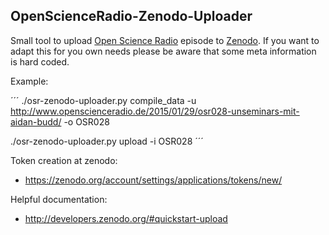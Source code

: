 ## OpenScienceRadio-Zenodo-Uploader

Small tool to upload [Open Science Radio](http://openscienceradio.de)
episode to [Zenodo](https://zenodo.org). If you want to adapt this for
you own needs please be aware that some meta information is hard
coded.

Example:

´´´
./osr-zenodo-uploader.py compile_data -u http://www.openscienceradio.de/2015/01/29/osr028-unseminars-mit-aidan-budd/ -o OSR028

./osr-zenodo-uploader.py upload -i OSR028
´´´

Token creation at zenodo:
- https://zenodo.org/account/settings/applications/tokens/new/

Helpful documentation: 
- http://developers.zenodo.org/#quickstart-upload
